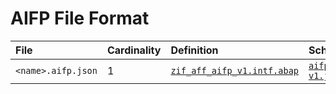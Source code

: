 # AIFP File Format

File | Cardinality | Definition | Schema | Example
:--- | :--- | :--- | :--- | :---
`<name>.aifp.json` | 1 | [`zif_aff_aifp_v1.intf.abap`](./type/zif_aff_aifp_v1.intf.abap) | [`aifp-v1.json`](./aifp-v1.json) | [`z_aff_example_aifp.aifp.json`](./examples/z_aff_example_aifp.aifp.json)
